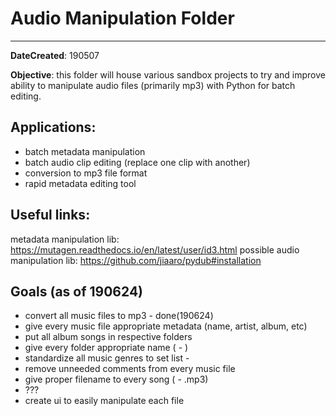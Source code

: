 # Audio Manipulation Folder
---
**DateCreated**: 190507

**Objective**: this folder will house various sandbox projects to try and improve ability to manipulate audio files (primarily mp3) with Python for batch editing.

## Applications:
* batch metadata manipulation
* batch audio clip editing (replace one clip with another)
* conversion to mp3 file format
* rapid metadata editing tool

## Useful links: 
metadata manipulation lib: https://mutagen.readthedocs.io/en/latest/user/id3.html
possible audio manipulation lib: https://github.com/jiaaro/pydub#installation


## Goals (as of 190624)
* convert all music files to mp3 - done(190624)
* give every music file appropriate metadata (name, artist, album, etc)
* put all album songs in respective folders
* give every folder appropriate name (<Artist> - <Album>)
* standardize all music genres to set list - 
* remove unneeded comments from every music file
* give proper filename to every song (<Track> <Artist> - <Name>.mp3)
* ???
* create ui to easily manipulate each file